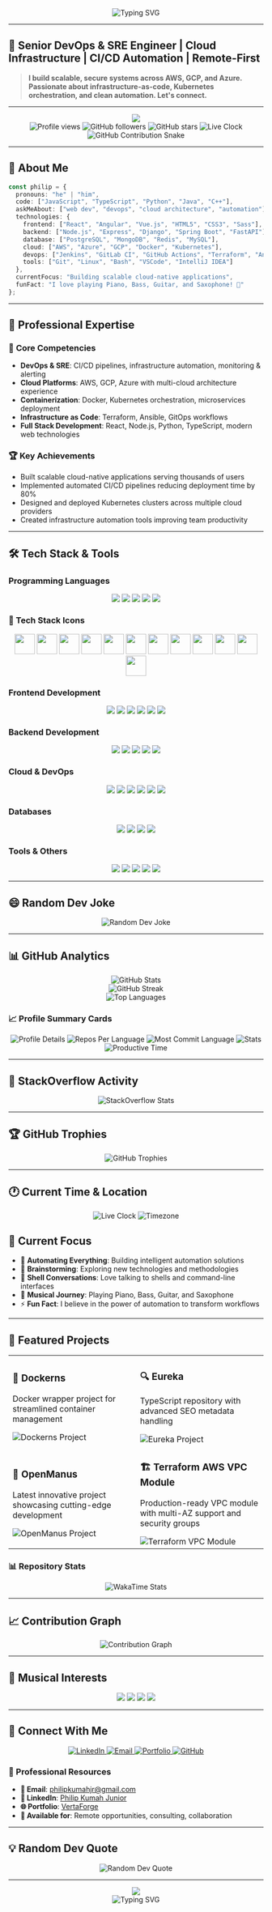 <div align="center">
  <img src="https://readme-typing-svg.herokuapp.com?font=Fira+Code&pause=1000&color=00D4FF&center=true&vCenter=true&width=435&lines=Hello+World!+%F0%9F%91%8B;I'm+Philip+Kumah+Junior;Full+Stack+Developer;DevOps+Engineer;Cloud+Architect;Always+Learning+New+Things" alt="Typing SVG" />
</div>

---

## 🎯 **Senior DevOps & SRE Engineer | Cloud Infrastructure | CI/CD Automation | Remote-First**

> **I build scalable, secure systems across AWS, GCP, and Azure. Passionate about infrastructure-as-code, Kubernetes orchestration, and clean automation. Let's connect.**

---

<div align="center">
  <img src="https://capsule-render.vercel.app/api?type=waving&color=gradient&customColorList=6,11,20&height=200&section=header&text=Philip%20Kumah%20Junior&fontSize=50&fontAlignY=35&desc=Full%20Stack%20Developer%20%7C%20DevOps%20Engineer%20%7C%20Cloud%20Architect&descAlignY=55&descAlign=50" />
</div>

<div align="center">
  <img src="https://komarev.com/ghpvc/?username=jkudjo&label=Profile%20views&color=0e75b6&style=flat" alt="Profile views" />
  <img src="https://img.shields.io/github/followers/jkudjo?label=Followers&style=social" alt="GitHub followers" />
  <img src="https://img.shields.io/github/stars/jkudjo?label=Stars&style=social" alt="GitHub stars" />
  <img src="https://img.shields.io/badge/Current%20Time-🕐%20Live%20Clock-blue?style=flat" alt="Live Clock" />
</div>

<!-- GitHub Contribution Snake -->
<div align="center">
  <img src="https://raw.githubusercontent.com/jkudjo/jkudjo/output/github-contribution-grid-snake.svg" alt="GitHub Contribution Snake" />
</div>

---

## 🚀 About Me

```typescript
const philip = {
  pronouns: "he" | "him",
  code: ["JavaScript", "TypeScript", "Python", "Java", "C++"],
  askMeAbout: ["web dev", "devops", "cloud architecture", "automation"],
  technologies: {
    frontend: ["React", "Angular", "Vue.js", "HTML5", "CSS3", "Sass"],
    backend: ["Node.js", "Express", "Django", "Spring Boot", "FastAPI"],
    database: ["PostgreSQL", "MongoDB", "Redis", "MySQL"],
    cloud: ["AWS", "Azure", "GCP", "Docker", "Kubernetes"],
    devops: ["Jenkins", "GitLab CI", "GitHub Actions", "Terraform", "Ansible"],
    tools: ["Git", "Linux", "Bash", "VSCode", "IntelliJ IDEA"]
  },
  currentFocus: "Building scalable cloud-native applications",
  funFact: "I love playing Piano, Bass, Guitar, and Saxophone! 🎵"
};
```

---

## 💼 Professional Expertise

### 🎯 **Core Competencies**
- **DevOps & SRE**: CI/CD pipelines, infrastructure automation, monitoring & alerting
- **Cloud Platforms**: AWS, GCP, Azure with multi-cloud architecture experience
- **Containerization**: Docker, Kubernetes orchestration, microservices deployment
- **Infrastructure as Code**: Terraform, Ansible, GitOps workflows
- **Full Stack Development**: React, Node.js, Python, TypeScript, modern web technologies

### 🏆 **Key Achievements**
- Built scalable cloud-native applications serving thousands of users
- Implemented automated CI/CD pipelines reducing deployment time by 80%
- Designed and deployed Kubernetes clusters across multiple cloud providers
- Created infrastructure automation tools improving team productivity

---

## 🛠️ Tech Stack & Tools

### Programming Languages
<div align="center">
  <img src="https://img.shields.io/badge/JavaScript-F7DF1E?style=for-the-badge&logo=javascript&logoColor=black" />
  <img src="https://img.shields.io/badge/TypeScript-007ACC?style=for-the-badge&logo=typescript&logoColor=white" />
  <img src="https://img.shields.io/badge/Python-3776AB?style=for-the-badge&logo=python&logoColor=white" />
  <img src="https://img.shields.io/badge/Java-ED8B00?style=for-the-badge&logo=java&logoColor=white" />
  <img src="https://img.shields.io/badge/C%2B%2B-00599C?style=for-the-badge&logo=c%2B%2B&logoColor=white" />
</div>

### 🎯 Tech Stack Icons
<div align="center">
  <img src="https://cdn.jsdelivr.net/gh/devicons/devicon/icons/javascript/javascript-original.svg" width="40" height="40" />
  <img src="https://cdn.jsdelivr.net/gh/devicons/devicon/icons/typescript/typescript-original.svg" width="40" height="40" />
  <img src="https://cdn.jsdelivr.net/gh/devicons/devicon/icons/python/python-original.svg" width="40" height="40" />
  <img src="https://cdn.jsdelivr.net/gh/devicons/devicon/icons/java/java-original.svg" width="40" height="40" />
  <img src="https://cdn.jsdelivr.net/gh/devicons/devicon/icons/react/react-original.svg" width="40" height="40" />
  <img src="https://cdn.jsdelivr.net/gh/devicons/devicon/icons/angular/angular-original.svg" width="40" height="40" />
  <img src="https://cdn.jsdelivr.net/gh/devicons/devicon/icons/vuejs/vuejs-original.svg" width="40" height="40" />
  <img src="https://cdn.jsdelivr.net/gh/devicons/devicon/icons/nodejs/nodejs-original.svg" width="40" height="40" />
  <img src="https://cdn.jsdelivr.net/gh/devicons/devicon/icons/docker/docker-original.svg" width="40" height="40" />
  <img src="https://cdn.jsdelivr.net/gh/devicons/devicon/icons/kubernetes/kubernetes-plain.svg" width="40" height="40" />
  <img src="https://cdn.jsdelivr.net/gh/devicons/devicon/icons/amazonwebservices/amazonwebservices-original.svg" width="40" height="40" />
  <img src="https://cdn.jsdelivr.net/gh/devicons/devicon/icons/azure/azure-original.svg" width="40" height="40" />
</div>

### Frontend Development
<div align="center">
  <img src="https://img.shields.io/badge/React-20232A?style=for-the-badge&logo=react&logoColor=61DAFB" />
  <img src="https://img.shields.io/badge/Angular-DD0031?style=for-the-badge&logo=angular&logoColor=white" />
  <img src="https://img.shields.io/badge/Vue.js-35495E?style=for-the-badge&logo=vue.js&logoColor=4FC08D" />
  <img src="https://img.shields.io/badge/HTML5-E34F26?style=for-the-badge&logo=html5&logoColor=white" />
  <img src="https://img.shields.io/badge/CSS3-1572B6?style=for-the-badge&logo=css3&logoColor=white" />
  <img src="https://img.shields.io/badge/Sass-CC6699?style=for-the-badge&logo=sass&logoColor=white" />
</div>

### Backend Development
<div align="center">
  <img src="https://img.shields.io/badge/Node.js-43853D?style=for-the-badge&logo=node.js&logoColor=white" />
  <img src="https://img.shields.io/badge/Express.js-404D59?style=for-the-badge" />
  <img src="https://img.shields.io/badge/Django-092E20?style=for-the-badge&logo=django&logoColor=white" />
  <img src="https://img.shields.io/badge/Spring_Boot-F2F4F9?style=for-the-badge&logo=spring-boot" />
  <img src="https://img.shields.io/badge/FastAPI-005571?style=for-the-badge&logo=fastapi" />
</div>

### Cloud & DevOps
<div align="center">
  <img src="https://img.shields.io/badge/Amazon_AWS-232F3E?style=for-the-badge&logo=amazon-aws&logoColor=white" />
  <img src="https://img.shields.io/badge/Microsoft_Azure-0089D6?style=for-the-badge&logo=microsoft-azure&logoColor=white" />
  <img src="https://img.shields.io/badge/Google_Cloud-4285F4?style=for-the-badge&logo=google-cloud&logoColor=white" />
  <img src="https://img.shields.io/badge/Docker-2496ED?style=for-the-badge&logo=docker&logoColor=white" />
  <img src="https://img.shields.io/badge/kubernetes-326ce5.svg?&style=for-the-badge&logo=kubernetes&logoColor=white" />
  <img src="https://img.shields.io/badge/Terraform-7B42BC?style=for-the-badge&logo=terraform&logoColor=white" />
</div>

### Databases
<div align="center">
  <img src="https://img.shields.io/badge/PostgreSQL-316192?style=for-the-badge&logo=postgresql&logoColor=white" />
  <img src="https://img.shields.io/badge/MongoDB-4EA94B?style=for-the-badge&logo=mongodb&logoColor=white" />
  <img src="https://img.shields.io/badge/Redis-DC382D?style=for-the-badge&logo=redis&logoColor=white" />
  <img src="https://img.shields.io/badge/MySQL-00000F?style=for-the-badge&logo=mysql&logoColor=white" />
</div>

### Tools & Others
<div align="center">
  <img src="https://img.shields.io/badge/Git-F05032?style=for-the-badge&logo=git&logoColor=white" />
  <img src="https://img.shields.io/badge/Linux-FCC624?style=for-the-badge&logo=linux&logoColor=black" />
  <img src="https://img.shields.io/badge/Visual_Studio_Code-0078D4?style=for-the-badge&logo=visual%20studio%20code&logoColor=white" />
  <img src="https://img.shields.io/badge/Jenkins-D24939?style=for-the-badge&logo=Jenkins&logoColor=white" />
  <img src="https://img.shields.io/badge/GitLab-330F63?style=for-the-badge&logo=gitlab&logoColor=white" />
</div>

---

## 😄 Random Dev Joke

<div align="center">
  <img src="https://readme-jokes.vercel.app/api?theme=tokyonight&hideBorder" alt="Random Dev Joke" />
</div>

---

## 📊 GitHub Analytics

<div align="center">
  <img src="https://github-readme-stats.vercel.app/api?username=jkudjo&show_icons=true&theme=tokyonight&hide_border=true&count_private=true&cache_seconds=1800" alt="GitHub Stats" />
</div>

<div align="center">
  <img src="https://github-readme-streak-stats.herokuapp.com/?user=jkudjo&theme=tokyonight&hide_border=true&cache_seconds=1800" alt="GitHub Streak" />
</div>

<div align="center">
  <img src="https://github-readme-stats.vercel.app/api/top-langs/?username=jkudjo&layout=compact&theme=tokyonight&hide_border=true&cache_seconds=1800" alt="Top Languages" />
</div>

### 📈 Profile Summary Cards
<div align="center">
  <img src="https://github-profile-summary-cards.vercel.app/api/cards/profile-details?username=jkudjo&theme=tokyonight" alt="Profile Details" />
  <img src="https://github-profile-summary-cards.vercel.app/api/cards/repos-per-language?username=jkudjo&theme=tokyonight" alt="Repos Per Language" />
  <img src="https://github-profile-summary-cards.vercel.app/api/cards/most-commit-language?username=jkudjo&theme=tokyonight" alt="Most Commit Language" />
  <img src="https://github-profile-summary-cards.vercel.app/api/cards/stats?username=jkudjo&theme=tokyonight" alt="Stats" />
  <img src="https://github-profile-summary-cards.vercel.app/api/cards/productive-time?username=jkudjo&theme=tokyonight" alt="Productive Time" />
</div>

---

## 💬 StackOverflow Activity

<div align="center">
  <img src="https://github-readme-stackoverflow.vercel.app/?userID=YOUR_STACKOVERFLOW_USER_ID&theme=tokyonight" alt="StackOverflow Stats" />
</div>

---

## 🏆 GitHub Trophies

<div align="center">
  <img src="https://github-profile-trophy.vercel.app/?username=jkudjo&theme=tokyonight&no-frame=true&no-bg=true&margin-w=4" alt="GitHub Trophies" />
</div>

---

## 🕐 Current Time & Location

<div align="center">
  <img src="https://img.shields.io/badge/Current%20Time-🕐%20Live%20Clock-blue?style=for-the-badge" alt="Live Clock" />
  <img src="https://img.shields.io/badge/Timezone-UTC%2B0-green?style=for-the-badge" alt="Timezone" />
</div>

## 🎯 Current Focus

- 🔭 **Automating Everything**: Building intelligent automation solutions
- 🌱 **Brainstorming**: Exploring new technologies and methodologies
- 💬 **Shell Conversations**: Love talking to shells and command-line interfaces
- 🎵 **Musical Journey**: Playing Piano, Bass, Guitar, and Saxophone
- ⚡ **Fun Fact**: I believe in the power of automation to transform workflows

---

## 🚀 Featured Projects

<div align="center">
  <table>
    <tr>
      <td width="50%">
        <h3>🐳 Dockerns</h3>
        <p>Docker wrapper project for streamlined container management</p>
        <img src="https://github-readme-stats.vercel.app/api/pin/?username=jkudjo&repo=Dockerns&theme=tokyonight" alt="Dockerns Project" />
      </td>
      <td width="50%">
        <h3>🔍 Eureka</h3>
        <p>TypeScript repository with advanced SEO metadata handling</p>
        <img src="https://github-readme-stats.vercel.app/api/pin/?username=jkudjo&repo=eureka&theme=tokyonight" alt="Eureka Project" />
      </td>
    </tr>
    <tr>
      <td width="50%">
        <h3>🤖 OpenManus</h3>
        <p>Latest innovative project showcasing cutting-edge development</p>
        <img src="https://github-readme-stats.vercel.app/api/pin/?username=jkudjo&repo=OpenManus&theme=tokyonight" alt="OpenManus Project" />
      </td>
      <td width="50%">
        <h3>🏗️ Terraform AWS VPC Module</h3>
        <p>Production-ready VPC module with multi-AZ support and security groups</p>
        <img src="https://github-readme-stats.vercel.app/api/pin/?username=jkudjo&repo=terraform-aws-vpc-module&theme=tokyonight" alt="Terraform VPC Module" />
      </td>
    </tr>
  </table>
</div>

### 📊 Repository Stats
<div align="center">
  <img src="https://github-readme-stats.vercel.app/api/wakatime?username=jkudjo&theme=tokyonight&hide_border=true" alt="WakaTime Stats" />
</div>

---

## 📈 Contribution Graph

<div align="center">
  <img src="https://github-readme-activity-graph.vercel.app/graph?username=jkudjo&theme=tokyonight&hide_border=true" alt="Contribution Graph" />
</div>

---

## 🎵 Musical Interests

<div align="center">
  <img src="https://img.shields.io/badge/Piano-000000?style=for-the-badge&logo=piano&logoColor=white" />
  <img src="https://img.shields.io/badge/Bass-000000?style=for-the-badge&logo=bass&logoColor=white" />
  <img src="https://img.shields.io/badge/Guitar-000000?style=for-the-badge&logo=guitar&logoColor=white" />
  <img src="https://img.shields.io/badge/Saxophone-000000?style=for-the-badge&logo=saxophone&logoColor=white" />
</div>

---

## 🤝 Connect With Me

<div align="center">
  <a href="https://www.linkedin.com/in/philip-kumah-junior/">
    <img src="https://img.shields.io/badge/LinkedIn-0077B5?style=for-the-badge&logo=linkedin&logoColor=white" alt="LinkedIn" />
  </a>
  <a href="mailto:philipkumahjr@gmail.com">
    <img src="https://img.shields.io/badge/Email-D14836?style=for-the-badge&logo=gmail&logoColor=white" alt="Email" />
  </a>
  <a href="https://vertaforge.com/contact">
    <img src="https://img.shields.io/badge/Portfolio-FF5722?style=for-the-badge&logo=portfolio&logoColor=white" alt="Portfolio" />
  </a>
  <a href="https://github.com/jkudjo">
    <img src="https://img.shields.io/badge/GitHub-100000?style=for-the-badge&logo=github&logoColor=white" alt="GitHub" />
  </a>
</div>

### 📄 Professional Resources
- **📧 Email**: [philipkumahjr@gmail.com](mailto:philipkumahjr@gmail.com)
- **💼 LinkedIn**: [Philip Kumah Junior](https://www.linkedin.com/in/philip-kumah-junior/)
- **🌐 Portfolio**: [VertaForge](https://vertaforge.com/contact)
- **📱 Available for**: Remote opportunities, consulting, collaboration

---

## 💡 Random Dev Quote

<div align="center">
  <img src="https://quotes-github-readme.vercel.app/api?type=horizontal&theme=tokyonight" alt="Random Dev Quote" />
</div>

---

<div align="center">
  <img src="https://capsule-render.vercel.app/api?type=waving&color=gradient&customColorList=6,11,20&height=100&section=footer" />
</div>

<div align="center">
  <img src="https://readme-typing-svg.herokuapp.com?font=Fira+Code&pause=1000&color=00D4FF&center=true&vCenter=true&width=435&lines=Thanks+for+visiting!+%F0%9F%98%8A;Let's+connect+and+build+something+amazing!+%F0%9F%9A%80" alt="Typing SVG" />
</div>